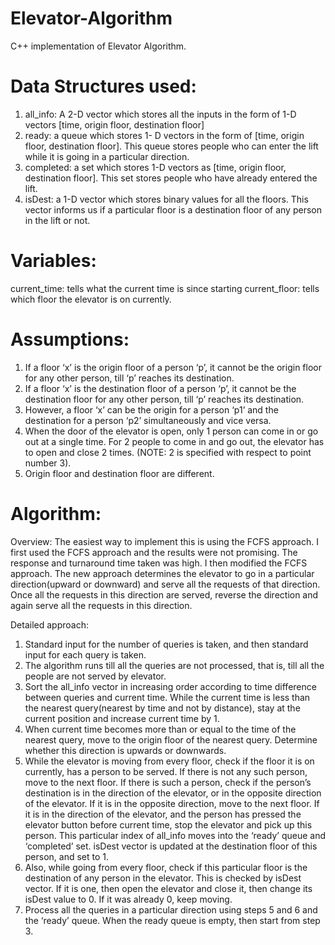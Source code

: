 # Elevator-Algorithm
C++ implementation of Elevator Algorithm.

# Data Structures used:
1. all_info: A 2-D vector which stores all the inputs in the form of 1-D vectors [time, origin floor, destination floor]
2. ready: a queue which stores 1- D vectors in the form of [time, origin floor, destination floor]. This queue stores people who can enter the lift while it is going in a particular direction.
3. completed: a set which stores 1-D vectors as [time, origin floor, destination floor]. This set stores people who have already entered the lift. 
4. isDest: a 1-D vector which stores binary values for all the floors. This vector informs us if a particular floor is a destination floor of any person in the lift or not.

# Variables:
current_time: tells what the current time is since starting
current_floor: tells which floor the elevator is on currently.

# Assumptions:
1. If a floor ‘x’ is the origin floor of a person ‘p’, it cannot be the origin floor for any other person, till ‘p’ reaches its destination.
2. If a floor ‘x’ is the destination floor of a person ‘p’, it cannot be the destination floor for any other person, till ‘p’ reaches its destination.
3. However, a floor ‘x’ can be the origin for a person ‘p1’ and the destination for a person ‘p2’ simultaneously and vice versa.
4. When the door of the elevator is open, only 1 person can come in or go out at a single time. For 2 people to come in and go out, the elevator has to open and close 2 times.
(NOTE: 2 is specified with respect to point number 3).
5. Origin floor and destination floor are different.

# Algorithm:

Overview: The easiest way to implement this is using the FCFS approach. I first used the FCFS approach and the results were not promising. The response and turnaround time taken was high. I then modified the FCFS approach. The new approach determines the elevator to go in a particular direction(upward or downward) and serve all the requests of that direction. Once all the requests in this direction are served, reverse the direction and again serve all the requests in this direction.

Detailed approach:
1. Standard input for the number of queries is taken, and then standard input for each query is taken.
2. The algorithm runs till all the queries are not processed, that is, till all the people are not served by elevator.
3. Sort the all_info vector in increasing order according to time difference between queries and current time. While the current time is less than the nearest query(nearest by time and not by distance), stay at the current position and increase current time by 1.
4. When current time becomes more than or equal to the time of the nearest query, move to the origin floor of the nearest query. Determine whether this direction is upwards or downwards.
5. While the elevator is moving from every floor, check if the floor it is on currently, has a person to be served. If there is not any such person, move to the next floor. If there is such a person, check if the person’s destination is in the direction of the elevator, or in the opposite direction of the elevator. If it is in the opposite direction, move to the next floor. If it is in the direction of the elevator, and the person has pressed the elevator button before current time, stop the elevator and pick up this person. This particular index of all_info moves into the ‘ready’ queue and ‘completed’ set. isDest vector is updated at the destination floor of this person, and set to 1.
6. Also, while going from every floor, check if this particular floor is the destination of any person in the elevator. This is checked by isDest vector. If it is one, then open the elevator and close it, then change its isDest value to 0. If it was already 0, keep moving.
7. Process all the queries in a particular direction using steps 5 and 6 and the ‘ready’ queue. When the ready queue is empty, then start from step 3.

